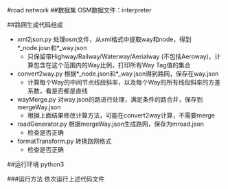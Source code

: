 #road network
##数据集
OSM数据文件：interpreter

##路网生成代码组成
- xml2json.py 处理osm文件，从xml格式中提取way和node，得到*_node.josn和*_way.json
  + 只保留带Highway/Railway/Waterway/Aerialway (不包括Aeroway)，计算包含在这个范围内的Way比例，打印所有Way Tag值的集合
- convert2way.py 根据*_node.json和*_way.json得到路网，保存在way.json
  + 计算每个Way的中间节点线段斜率，以及每个Way的所有线段斜率的方差系数，看是否都是直线
- wayMerge.py 对way.json的路进行处理，满足条件的路合并，保存到mergeWay.json
  + 根据上面结果修改计算方法，可能在convert2way计算，不需要merge
- roadGenerator.py 根据mergeWay.json生成路网，保存为mroad.json
  + 检查是否正确
- formatTransform.py 转换路网格式
  + 检查是否正确

##运行环境
python3

###运行方法
依次运行上述代码文件